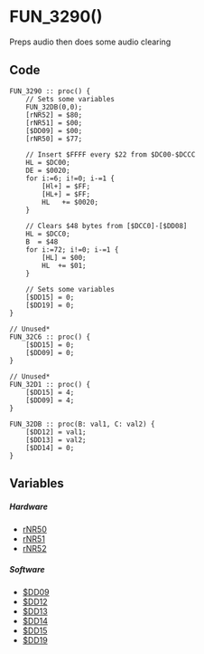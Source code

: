 # FUN_3290()
Preps audio then does some audio clearing
## Code
```
FUN_3290 :: proc() {
	// Sets some variables
    FUN_32DB(0,0);
    [rNR52] = $80;
    [rNR51] = $00;
    [$DD09] = $00;
    [rNR50] = $77;

    // Insert $FFFF every $22 from $DC00-$DCCC
    HL = $DC00;              
    DE = $0020;
	for i:=6; i!=0; i-=1 {
        [Hl+] = $FF;
        [HL+] = $FF;
        HL   += $0020;
    }

    // Clears $48 bytes from [$DCC0]-[$DD08]
    HL = $DCC0;
    B  = $48
	for i:=72; i!=0; i-=1 {
        [HL] = $00;
        HL  += $01;
    }

    // Sets some variables
    [$DD15] = 0;
    [$DD19] = 0;
}

// Unused*
FUN_32C6 :: proc() {
	[$DD15] = 0;
    [$DD09] = 0;
}

// Unused*
FUN_32D1 :: proc() {
	[$DD15] = 4;
    [$DD09] = 4;
}

FUN_32DB :: proc(B: val1, C: val2) {
	[$DD12] = val1;
    [$DD13] = val2;
    [$DD14] = 0;
}
```
## Variables
##### Hardware
- [rNR50](variables/hardware/Sound.md)
- [rNR51](variables/hardware/Sound.md)
- [rNR52](variables/hardware/Sound.md)
##### Software
- [$DD09](variables/software/DD09.md)
- [$DD12](variables/software/DD12.md)
- [$DD13](variables/software/DD13.md)
- [$DD14](variables/software/DD14.md)
- [$DD15](variables/software/DD15.md)
- [$DD19](variables/software/DD19.md)